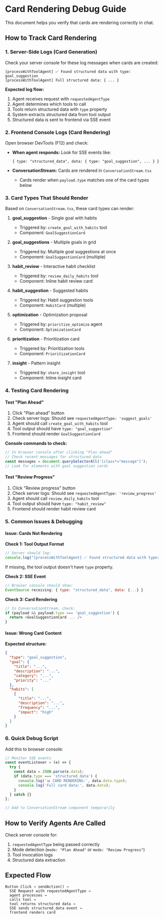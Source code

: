 # Card Rendering Debug Guide

This document helps you verify that cards are rendering correctly in chat.

## How to Track Card Rendering

### 1. Server-Side Logs (Card Generation)

Check your server console for these log messages when cards are created:

```
[processWithToolAgent] ✅ Found structured data with type: goal_suggestion
[processWithToolAgent] Full structured data: { ... }
```

**Expected log flow:**
1. Agent receives request with `requestedAgentType`
2. Agent determines which tools to call
3. Tools return structured data with `type` property
4. System extracts structured data from tool output
5. Structured data is sent to frontend via SSE event

### 2. Frontend Console Logs (Card Rendering)

Open browser DevTools (F12) and check:

- **When agent responds:** Look for SSE events like:
  ```
  { type: "structured_data", data: { type: "goal_suggestion", ... } }
  ```

- **ConversationStream:** Cards are rendered in `ConversationStream.tsx`
  - Cards render when `payload.type` matches one of the card types below

### 3. Card Types That Should Render

Based on `ConversationStream.tsx`, these card types can render:

1. **goal_suggestion** - Single goal with habits
   - Triggered by: `create_goal_with_habits` tool
   - Component: `GoalSuggestionCard`
   
2. **goal_suggestions** - Multiple goals in grid
   - Triggered by: Multiple goal suggestions at once
   - Component: `GoalSuggestionCard` (multiple)
   
3. **habit_review** - Interactive habit checklist
   - Triggered by: `review_daily_habits` tool
   - Component: Inline habit review card
   
4. **habit_suggestion** - Suggested habits
   - Triggered by: Habit suggestion tools
   - Component: `HabitCard` (multiple)
   
5. **optimization** - Optimization proposal
   - Triggered by: `prioritize_optimize` agent
   - Component: `OptimizationCard`
   
6. **prioritization** - Prioritization card
   - Triggered by: Prioritization tools
   - Component: `PrioritizationCard`
   
7. **insight** - Pattern insight
   - Triggered by: `share_insight` tool
   - Component: Inline insight card

### 4. Testing Card Rendering

#### Test "Plan Ahead"
1. Click "Plan ahead" button
2. Check server logs: Should see `requestedAgentType: 'suggest_goals'`
3. Agent should call `create_goal_with_habits` tool
4. Tool output should have `type: "goal_suggestion"`
5. Frontend should render `GoalSuggestionCard`

**Console commands to check:**
```javascript
// In browser console after clicking "Plan ahead"
// Check recent messages for structured data
const messages = document.querySelectorAll('[class*="message"]');
// Look for elements with goal suggestion cards
```

#### Test "Review Progress"
1. Click "Review progress" button
2. Check server logs: Should see `requestedAgentType: 'review_progress'`
3. Agent should call `review_daily_habits` tool
4. Tool output should have `type: "habit_review"`
5. Frontend should render habit review card

### 5. Common Issues & Debugging

#### Issue: Cards Not Rendering

**Check 1: Tool Output Format**
```javascript
// Server should log:
console.log("[processWithToolAgent] ✅ Found structured data with type:", output.type);
```

If missing, the tool output doesn't have `type` property.

**Check 2: SSE Event**
```javascript
// Browser console should show:
EventSource receiving: { type: "structured_data", data: {...} }
```

**Check 3: Card Rendering**
```javascript
// In ConversationStream, check:
if (payload && payload.type === 'goal_suggestion') {
  return <GoalSuggestionCard ... />
}
```

#### Issue: Wrong Card Content

**Expected structure:**
```json
{
  "type": "goal_suggestion",
  "goal": {
    "title": "...",
    "description": "...",
    "category": "...",
    "priority": "..."
  },
  "habits": [
    {
      "title": "...",
      "description": "...",
      "frequency": "...",
      "impact": "high"
    }
  ]
}
```

### 6. Quick Debug Script

Add this to browser console:
```javascript
// Monitor SSE events
const eventListener = (e) => {
  try {
    const data = JSON.parse(e.data);
    if (data.type === 'structured_data') {
      console.log('📊 CARD RENDERING:', data.data.type);
      console.log('Full card data:', data.data);
    }
  } catch {}
};

// Add to ConversationStream component temporarily
```

## How to Verify Agents Are Called

Check server console for:
1. `requestedAgentType` being passed correctly
2. Mode detection (`mode: "Plan Ahead"` or `mode: "Review Progress"`)
3. Tool invocation logs
4. Structured data extraction

## Expected Flow

```
Button Click → sendAction() → 
  SSE Request with requestedAgentType → 
  agent processes → 
  calls tool → 
  tool returns structured data → 
  SSE sends structured_data event → 
  frontend renders card
```
